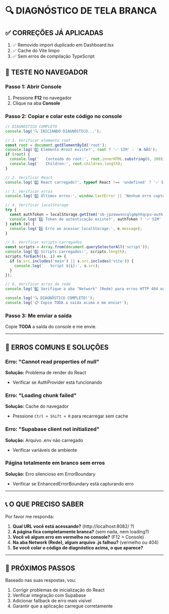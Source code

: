 # 🔍 DIAGNÓSTICO DE TELA BRANCA

## ✅ CORREÇÕES JÁ APLICADAS

1. ✅ Removido import duplicado em Dashboard.tsx
2. ✅ Cache do Vite limpo
3. ✅ Sem erros de compilação TypeScript

## 🧪 TESTE NO NAVEGADOR

### Passo 1: Abrir Console
1. Pressione **F12** no navegador
2. Clique na aba **Console**

### Passo 2: Copiar e colar este código no console

```javascript
// DIAGNÓSTICO COMPLETO
console.log('🔍 INICIANDO DIAGNÓSTICO...');

// 1. Verificar elemento root
const root = document.getElementById('root');
console.log('1️⃣ Elemento #root existe?', root ? '✅ SIM' : '❌ NÃO');
if (root) {
  console.log('   Conteúdo do root:', root.innerHTML.substring(0, 200));
  console.log('   Children:', root.children.length);
}

// 2. Verificar React
console.log('2️⃣ React carregado?', typeof React !== 'undefined' ? '✅ SIM' : '❌ NÃO');

// 3. Verificar erros
console.log('3️⃣ Últimos erros:', window.lastError || 'Nenhum erro capturado');

// 4. Verificar localStorage
try {
  const authToken = localStorage.getItem('sb-jpzewwsncglgmphhqcpu-auth-token');
  console.log('4️⃣ Token de autenticação existe?', authToken ? '✅ SIM' : '❌ NÃO');
} catch (e) {
  console.log('4️⃣ Erro ao acessar localStorage:', e.message);
}

// 5. Verificar scripts carregados
const scripts = Array.from(document.querySelectorAll('script'));
console.log('5️⃣ Scripts carregados:', scripts.length);
scripts.forEach((s, i) => {
  if (s.src.includes('main') || s.src.includes('vite')) {
    console.log(`   Script ${i}:`, s.src);
  }
});

// 6. Verificar erros de rede
console.log('6️⃣ Verifique a aba "Network" (Rede) para erros HTTP 404 ou 500');

console.log('🔍 DIAGNÓSTICO COMPLETO!');
console.log('📋 Copie TODA a saída acima e me envie!');
```

### Passo 3: Me enviar a saída

Copie **TODA** a saída do console e me envie.

---

## 🚨 ERROS COMUNS E SOLUÇÕES

### Erro: "Cannot read properties of null"
**Solução:** Problema de render do React
- Verificar se AuthProvider está funcionando

### Erro: "Loading chunk failed" 
**Solução:** Cache do navegador
- Pressione `Ctrl + Shift + R` para recarregar sem cache

### Erro: "Supabase client not initialized"
**Solução:** Arquivo .env não carregado
- Verificar variáveis de ambiente

### Página totalmente em branco sem erros
**Solução:** Erro silencioso em ErrorBoundary
- Verificar se EnhancedErrorBoundary está capturando erro

---

## 📞 O QUE PRECISO SABER

Por favor me responda:

1. **Qual URL você está acessando?** (http://localhost:8082/ ?)
2. **A página fica completamente branca?** (sem nada, nem loading?)
3. **Você vê algum erro em vermelho no console?** (F12 > Console)
4. **Na aba Network (Rede), algum arquivo .js falhou?** (vermelho ou 404)
5. **Se você colar o código de diagnóstico acima, o que aparece?**

---

## 🔧 PRÓXIMOS PASSOS

Baseado nas suas respostas, vou:
1. Corrigir problemas de inicialização do React
2. Verificar integração com Supabase
3. Adicionar fallback de erro mais visível
4. Garantir que a aplicação carregue corretamente
